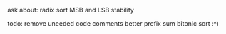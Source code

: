
ask about:
    radix sort MSB and LSB stability


todo:
    remove uneeded code
    comments
    better prefix sum
    bitonic sort :^)
